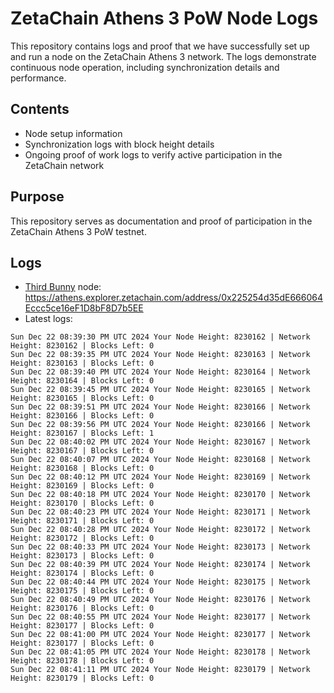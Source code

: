 # ZetaChain Athens 3 PoW Node Logs
This repository contains logs and proof that we have successfully set up and run a node on the ZetaChain Athens 3 network. The logs demonstrate continuous node operation, including synchronization details and performance.

## Contents
- Node setup information
- Synchronization logs with block height details
- Ongoing proof of work logs to verify active participation in the ZetaChain network

## Purpose
This repository serves as documentation and proof of participation in the ZetaChain Athens 3 PoW testnet.

## Logs

- [Third Bunny](https://thirdbunny.xyz/) node: https://athens.explorer.zetachain.com/address/0x225254d35dE666064Eccc5ce16eF1D8bF8D7b5EE
- Latest logs:
```
Sun Dec 22 08:39:30 PM UTC 2024 Your Node Height: 8230162 | Network Height: 8230162 | Blocks Left: 0
Sun Dec 22 08:39:35 PM UTC 2024 Your Node Height: 8230163 | Network Height: 8230163 | Blocks Left: 0
Sun Dec 22 08:39:40 PM UTC 2024 Your Node Height: 8230164 | Network Height: 8230164 | Blocks Left: 0
Sun Dec 22 08:39:45 PM UTC 2024 Your Node Height: 8230165 | Network Height: 8230165 | Blocks Left: 0
Sun Dec 22 08:39:51 PM UTC 2024 Your Node Height: 8230166 | Network Height: 8230166 | Blocks Left: 0
Sun Dec 22 08:39:56 PM UTC 2024 Your Node Height: 8230166 | Network Height: 8230167 | Blocks Left: 1
Sun Dec 22 08:40:02 PM UTC 2024 Your Node Height: 8230167 | Network Height: 8230167 | Blocks Left: 0
Sun Dec 22 08:40:07 PM UTC 2024 Your Node Height: 8230168 | Network Height: 8230168 | Blocks Left: 0
Sun Dec 22 08:40:12 PM UTC 2024 Your Node Height: 8230169 | Network Height: 8230169 | Blocks Left: 0
Sun Dec 22 08:40:18 PM UTC 2024 Your Node Height: 8230170 | Network Height: 8230170 | Blocks Left: 0
Sun Dec 22 08:40:23 PM UTC 2024 Your Node Height: 8230171 | Network Height: 8230171 | Blocks Left: 0
Sun Dec 22 08:40:28 PM UTC 2024 Your Node Height: 8230172 | Network Height: 8230172 | Blocks Left: 0
Sun Dec 22 08:40:33 PM UTC 2024 Your Node Height: 8230173 | Network Height: 8230173 | Blocks Left: 0
Sun Dec 22 08:40:39 PM UTC 2024 Your Node Height: 8230174 | Network Height: 8230174 | Blocks Left: 0
Sun Dec 22 08:40:44 PM UTC 2024 Your Node Height: 8230175 | Network Height: 8230175 | Blocks Left: 0
Sun Dec 22 08:40:49 PM UTC 2024 Your Node Height: 8230176 | Network Height: 8230176 | Blocks Left: 0
Sun Dec 22 08:40:55 PM UTC 2024 Your Node Height: 8230177 | Network Height: 8230177 | Blocks Left: 0
Sun Dec 22 08:41:00 PM UTC 2024 Your Node Height: 8230177 | Network Height: 8230177 | Blocks Left: 0
Sun Dec 22 08:41:05 PM UTC 2024 Your Node Height: 8230178 | Network Height: 8230178 | Blocks Left: 0
Sun Dec 22 08:41:11 PM UTC 2024 Your Node Height: 8230179 | Network Height: 8230179 | Blocks Left: 0
```
